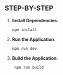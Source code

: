 ## STEP-BY-STEP

1. **Install Dependencies**:

   ```bash
   npm install
   ```

2. **Run the Application**:

   ```bash
   npm run dev
   ```

3. **Build the Application**:
   ```bash
    npm run build
   ```
